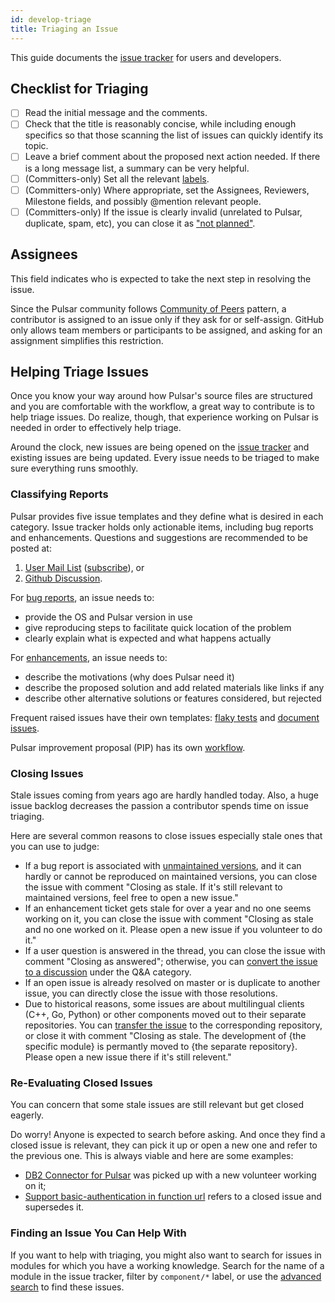 ```yaml
---
id: develop-triage
title: Triaging an Issue
---
```


This guide documents the [issue tracker](https://github.com/apache/pulsar/issues) for users and developers.

## Checklist for Triaging

* [ ] Read the initial message and the comments.
* [ ] Check that the title is reasonably concise, while including enough specifics so that those scanning the list of issues can quickly identify its topic.
* [ ] Leave a brief comment about the proposed next action needed. If there is a long message list, a summary can be very helpful.
* [ ] (Committers-only) Set all the relevant [labels](develop-labels).
* [ ] (Committers-only) Where appropriate, set the Assignees, Reviewers, Milestone fields, and possibly @mention relevant people.
* [ ] (Committers-only) If the issue is clearly invalid (unrelated to Pulsar, duplicate, spam, etc), you can close it as ["not planned"](https://github.blog/changelog/2022-05-19-the-new-github-issues-may-19th-update/).

## Assignees

This field indicates who is expected to take the next step in resolving the issue.

Since the Pulsar community follows [Community of Peers](https://www.apache.org/theapacheway/) pattern, a contributor is assigned to an issue only if they ask for or self-assign. GitHub only allows team members or participants to be assigned, and asking for an assignment simplifies this restriction.

## Helping Triage Issues

Once you know your way around how Pulsar's source files are structured and you are comfortable with the workflow, a great way to contribute is to help triage issues. Do realize, though, that experience working on Pulsar is needed in order to effectively help triage.

Around the clock, new issues are being opened on the [issue tracker](https://github.com/apache/pulsar/issues) and existing issues are being updated. Every issue needs to be triaged to make sure everything runs smoothly.

### Classifying Reports

Pulsar provides five issue templates and they define what is desired in each category. Issue tracker holds only actionable items, including bug reports and enhancements. Questions and suggestions are recommended to be posted at:

1. [User Mail List](mailto:users@pulsar.apache.org) ([subscribe](mailto:users-subscribe@pulsar.apache.org)), or
2. [Github Discussion](https://github.com/apache/pulsar/discussions).

For [bug reports](https://github.com/apache/pulsar/blob/master/.github/ISSUE_TEMPLATE/bug-report.yml), an issue needs to:

* provide the OS and Pulsar version in use
* give reproducing steps to facilitate quick location of the problem
* clearly explain what is expected and what happens actually

For [enhancements](https://github.com/apache/pulsar/blob/master/.github/ISSUE_TEMPLATE/enhancement.yml), an issue needs to:

* describe the motivations (why does Pulsar need it)
* describe the proposed solution and add related materials like links if any
* describe other alternative solutions or features considered, but rejected

Frequent raised issues have their own templates: [flaky tests](https://github.com/apache/pulsar/blob/master/.github/ISSUE_TEMPLATE/flaky-test.yml) and [document issues](https://github.com/apache/pulsar/blob/master/.github/ISSUE_TEMPLATE/doc.yml).

Pulsar improvement proposal (PIP) has its own [workflow](https://github.com/apache/pulsar/blob/master/wiki/proposals/PIP.md).

### Closing Issues

Stale issues coming from years ago are hardly handled today. Also, a huge issue backlog decreases the passion a contributor spends time on issue triaging.

Here are several common reasons to close issues especially stale ones that you can use to judge:

* If a bug report is associated with [unmaintained versions](release-policy.md#Supported-Versions), and it can hardly or cannot be reproduced on maintained versions, you can close the issue with comment "Closing as stale. If it's still relevant to maintained versions, feel free to open a new issue."
* If an enhancement ticket gets stale for over a year and no one seems working on it, you can close the issue with comment "Closing as stale and no one worked on it. Please open a new issue if you volunteer to do it."
* If a user question is answered in the thread, you can close the issue with comment "Closing as answered"; otherwise, you can [convert the issue to a discussion](https://docs.github.com/en/discussions/managing-discussions-for-your-community/managing-discussions#transferring-a-discussion) under the Q&A category.
* If an open issue is already resolved on master or is duplicate to another issue, you can directly close the issue with those resolutions.
* Due to historical reasons, some issues are about multilingual clients (C++, Go, Python) or other components moved out to their separate repositories. You can [transfer the issue](https://docs.github.com/en/issues/tracking-your-work-with-issues/transferring-an-issue-to-another-repository) to the corresponding repository, or close it with comment "Closing as stale. The development of \{the specific module\} is permantly moved to \{the separate repository\}. Please open a new issue there if it's still relevent."

### Re-Evaluating Closed Issues

You can concern that some stale issues are still relevant but get closed eagerly.

Do worry! Anyone is expected to search before asking. And once they find a closed issue is relevant, they can pick it up or open a new one and refer to the previous one. This is always viable and here are some examples:

* [DB2 Connector for Pulsar](https://github.com/apache/pulsar/issues/7837) was picked up with a new volunteer working on it;
* [Support basic-authentication in function url](https://github.com/apache/pulsar/issues/19910) refers to a closed issue and supersedes it.

### Finding an Issue You Can Help With

If you want to help with triaging, you might also want to search for issues in modules for which you have a working knowledge. Search for the name of a module in the issue tracker, filter by `component/*` label, or use the [advanced search](https://github.com/search/advanced) to find these issues.
